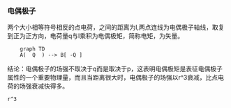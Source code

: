 ### 电偶极子
两个大小相等符号相反的点电荷，之间的距离为l,两点连线为电偶极子轴线，取复到正为正方向，电荷量q与l乘积为电偶极矩，简称电矩，为矢量。
```mermaid
	graph TD
    A(  Q  ) --> B[ -Q ]
```
结论：电偶极子的场强不取决于q而是取决于p，这表明电偶极矩是表征电偶极子属性的一个重要物理量，而且当距离很大时，电偶极子的场强以r^3衰减，比点电荷的场强衰减快得多。

```
r^3
```

<!--stackedit_data:
eyJoaXN0b3J5IjpbLTE5OTk1NzYzMTgsMjQzMDYzMzc5XX0=
-->